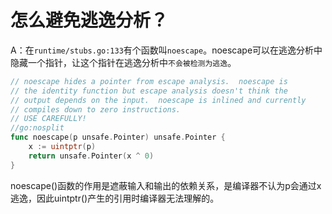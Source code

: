 # 怎么避免逃逸分析？

A：在`runtime/stubs.go:133`有个函数叫`noescape`。noescape可以在逃逸分析中隐藏一个指针，让这个指针在逃逸分析中`不会被检测为逃逸`。

```go
// noescape hides a pointer from escape analysis.  noescape is
// the identity function but escape analysis doesn't think the
// output depends on the input.  noescape is inlined and currently
// compiles down to zero instructions.
// USE CAREFULLY!
//go:nosplit
func noescape(p unsafe.Pointer) unsafe.Pointer {
	x := uintptr(p)
	return unsafe.Pointer(x ^ 0)
}
```

noescape()函数的作用是遮蔽输入和输出的依赖关系，是编译器不认为p会通过x逃逸，因此uintptr()产生的引用时编译器无法理解的。